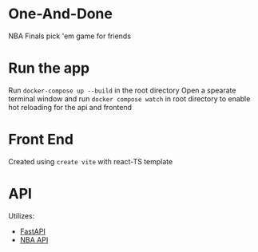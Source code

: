 # One-And-Done
NBA Finals pick 'em game for friends

# Run the app
Run `docker-compose up --build` in the root directory
Open a spearate terminal window and run `docker compose watch` in root directory to enable hot reloading for the api and frontend

# Front End
Created using `create vite` with react-TS template

# API
Utilizes: 
* [FastAPI](https://fastapi.tiangolo.com/)
* [NBA API](https://github.com/swar/nba_api/tree/master)  
